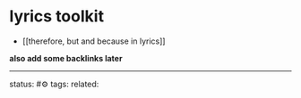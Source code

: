 # lyrics toolkit

 - [[therefore, but and because in lyrics]]

**also add some backlinks later**

---
status: #⚙️ 
tags: 
related: 
